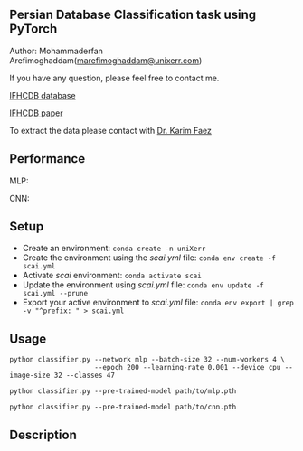 

## Persian Database Classification task using PyTorch

Author: Mohammaderfan Arefimoghaddam([marefimoghaddam@unixerr.com](mailto:marefimoghaddam@unixerr.com))

If you have any question, please feel free to contact me.

[IFHCDB database](http://ele.aut.ac.ir/~imageproc/downloads/ifhcdb.rar)

[IFHCDB paper](https://hal.inria.fr/inria-00112676/document)

To extract the data please contact with [Dr. Karim Faez](mailto:kfaezaut.ac.ir)

## Performance

MLP:

CNN:

## Setup

* Create an environment: ```conda create -n uniXerr```
* Create the environment using the _scai.yml_ file: ```conda env create -f scai.yml```
* Activate _scai_ environment: ```conda activate scai```
* Update the environment using _scai.yml_ file: ```conda env update -f scai.yml --prune```
* Export your active environment to _scai.yml_ file: ```conda env export | grep -v "^prefix: " > scai.yml```

## Usage
```console
python classifier.py --network mlp --batch-size 32 --num-workers 4 \
					 --epoch 200 --learning-rate 0.001 --device cpu --image-size 32 --classes 47
```

```console
python classifier.py --pre-trained-model path/to/mlp.pth
```

```console
python classifier.py --pre-trained-model path/to/cnn.pth
```


## Description

